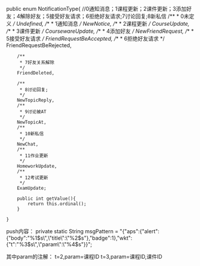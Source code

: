 public enum NotificationType{
		//0通知消息；1课程更新；2课件更新；3添加好友；4解除好友；5接受好友请求；6拒绝好友请求;7讨论回复;8新私信
		/**
		 * 0未定义
		 */
		Undefined,
		/**
		 * 1通知消息
		 */
		NewNotice,
		/**
		 * 2课程更新
		 */
		CourseUpdate,
		/**
		 * 3课件更新
		 */
		CoursewareUpdate,
		/**
		 * 4添加好友
		 */
		NewFriendRequest,
		/**
		 * 5接受好友请求
		 */
		FriendRequestBeAccepted,
		/**
		 * 6拒绝好友请求
		 */
		FriendRequestBeRejected,
		
		/**
		 * 7好友关系解除
		 */
		FriendDeleted,
		
		/**
		 * 8讨论回复;
		 */
		NewTopicReply,
		/**
		 * 9讨论被AT
		 */
		NewTopicAt,
		/**
		 * 10新私信
		 */
		NewChat,
		/**
		 * 11作业更新
		 */
		HomeworkUpdate,
		/**
		 * 12考试更新
		 */
		ExamUpdate;
		
		public int getValue(){
			return this.ordinal();
		}
		
	}


push内容：
private static String msgPattern = "{\"aps\":{\"alert\":{\"body\":\"%1$s\",\"title\":\"%2$s\"},\"badge\":1},\"wkt\":{\"t\":\"%3$s\",\"param\":\"%4$s\"}}";

其中param的注解：
t=2,param=课程ID
t=3,param=课程ID,课件ID



